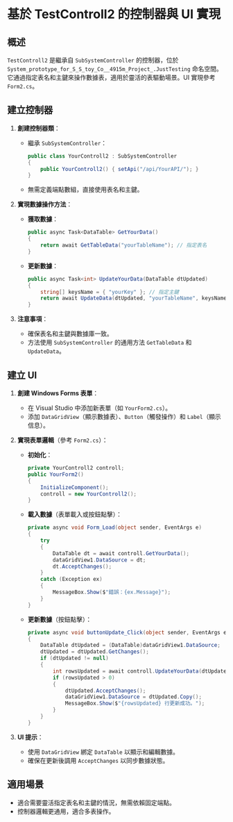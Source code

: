 # 基於 TestControll2 的控制器與 UI 實現

## 概述
`TestControll2` 是繼承自 `SubSystemController` 的控制器，位於 `System_prototype_for_S_S_toy_Co__4915m_Project_.JustTesting` 命名空間。它通過指定表名和主鍵來操作數據表，適用於靈活的表驅動場景。UI 實現參考 `Form2.cs`。 

## 建立控制器
1. **創建控制器類**：
   - 繼承 `SubSystemController`：
     ```csharp
     public class YourControll2 : SubSystemController
     {
         public YourControll2() { setApi("/api/YourAPI/"); }
     }
     ```
   - 無需定義端點數組，直接使用表名和主鍵。

2. **實現數據操作方法**：
   - **獲取數據**：
     ```csharp
     public async Task<DataTable> GetYourData()
     {
         return await GetTableData("yourTableName"); // 指定表名
     }
     ```
   - **更新數據**：
     ```csharp
     public async Task<int> UpdateYourData(DataTable dtUpdated)
     {
         string[] keysName = { "yourKey" }; // 指定主鍵
         return await UpdateData(dtUpdated, "yourTableName", keysName);
     }
     ```

3. **注意事項**：
   - 確保表名和主鍵與數據庫一致。
   - 方法使用 `SubSystemController` 的通用方法 `GetTableData` 和 `UpdateData`。

## 建立 UI
1. **創建 Windows Forms 表單**：
   - 在 Visual Studio 中添加新表單（如 `YourForm2.cs`）。
   - 添加 `DataGridView`（顯示數據表）、`Button`（觸發操作）和 `Label`（顯示信息）。

2. **實現表單邏輯**（參考 `Form2.cs`）：
   - **初始化**：
     ```csharp
     private YourControll2 controll;
     public YourForm2()
     {
         InitializeComponent();
         controll = new YourControll2();
     }
     ```
   - **載入數據**（表單載入或按鈕點擊）：
     ```csharp
     private async void Form_Load(object sender, EventArgs e)
     {
         try
         {
             DataTable dt = await controll.GetYourData();
             dataGridView1.DataSource = dt;
             dt.AcceptChanges();
         }
         catch (Exception ex)
         {
             MessageBox.Show($"錯誤：{ex.Message}");
         }
     }
     ```
   - **更新數據**（按鈕點擊）：
     ```csharp
     private async void buttonUpdate_Click(object sender, EventArgs e)
     {
         DataTable dtUpdated = (DataTable)dataGridView1.DataSource;
         dtUpdated = dtUpdated.GetChanges();
         if (dtUpdated != null)
         {
             int rowsUpdated = await controll.UpdateYourData(dtUpdated);
             if (rowsUpdated > 0)
             {
                 dtUpdated.AcceptChanges();
                 dataGridView1.DataSource = dtUpdated.Copy();
                 MessageBox.Show($"{rowsUpdated} 行更新成功。");
             }
         }
     }
     ```

3. **UI 提示**：
   - 使用 `DataGridView` 綁定 `DataTable` 以顯示和編輯數據。
   - 確保在更新後調用 `AcceptChanges` 以同步數據狀態。

## 適用場景
- 適合需要靈活指定表名和主鍵的情況，無需依賴固定端點。
- 控制器邏輯更通用，適合多表操作。
